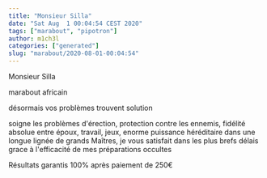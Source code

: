 ```yaml
---
title: "Monsieur Silla"
date: "Sat Aug  1 00:04:54 CEST 2020"
tags: ["marabout", "pipotron"]
author: m1ch3l
categories: ["generated"]
slug: "marabout/2020-08-01-00:04:54"
---
```


Monsieur Silla

marabout africain

désormais vos problèmes trouvent solution

soigne les problèmes d'érection, protection contre les ennemis, fidélité absolue entre époux, travail, jeux, enorme puissance héréditaire dans une longue lignée de grands Maîtres, je vous satisfait dans les plus brefs délais grace à l'efficacité de mes préparations occultes

Résultats garantis 100% après paiement de 250€
